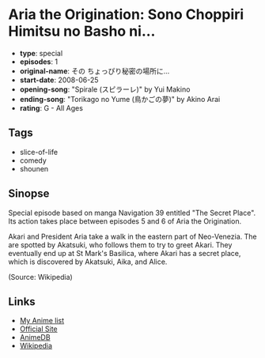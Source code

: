 # Aria the Origination: Sono Choppiri Himitsu no Basho ni...

-   **type**: special
-   **episodes**: 1
-   **original-name**: その ちょっぴり秘密の場所に…
-   **start-date**: 2008-06-25
-   **opening-song**: "Spirale (スピラーレ)" by Yui Makino
-   **ending-song**: "Torikago no Yume (鳥かごの夢)" by Akino Arai
-   **rating**: G - All Ages

## Tags

-   slice-of-life
-   comedy
-   shounen

## Sinopse

Special episode based on manga Navigation 39 entitled "The Secret Place". Its action takes place between episodes 5 and 6 of Aria the Origination.

Akari and President Aria take a walk in the eastern part of Neo-Venezia. The are spotted by Akatsuki, who follows them to try to greet Akari. They eventually end up at St Mark's Basilica, where Akari has a secret place, which is discovered by Akatsuki, Aika, and Alice.

(Source: Wikipedia)

## Links

-   [My Anime list](https://myanimelist.net/anime/4772/Aria_the_Origination__Sono_Choppiri_Himitsu_no_Basho_ni)
-   [Official Site](http://www.ariacompany.net/story.html#sp)
-   [AnimeDB](http://anidb.info/perl-bin/animedb.pl?show=anime&aid=5424)
-   [Wikipedia](<http://en.wikipedia.org/wiki/Aria_(manga)#Anime>)
